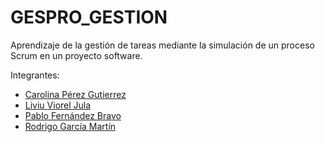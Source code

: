 # GESPRO_GESTION
Aprendizaje de la gestión de tareas mediante la simulación de un proceso Scrum en un proyecto software.

Integrantes:
* [Carolina Pérez Gutierrez](https://github.com/cgp1003)
* [Liviu Viorel Jula](https://github.com/ljx1002)
* [Pablo Fernández Bravo](https://github.com/pfb1001)
* [Rodrigo García Martín](https://github.com/rgm1004)

